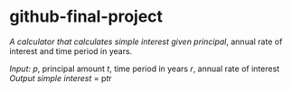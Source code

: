 # github-final-project

*A calculator that calculates simple interest given principal*, annual rate of interest and time period in years.

*Input:*
   *p*, principal amount
   *t*, time period in years
   *r*, annual rate of interest
*Output*
   *simple interest* = p*t*r
